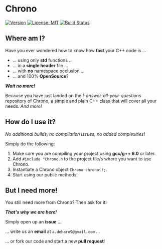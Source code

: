 # Chrono
[![Version](https://img.shields.io/badge/version-v0.1.0-blue.svg)](https://semver.org/)
[![License: MIT](https://img.shields.io/badge/license-MIT-blue.svg)](https://opensource.org/licenses/MIT)
[![Build Status](https://travis-ci.org/adeharo9/Chrono.svg?branch=master)](https://travis-ci.org/adeharo9/Chrono)

## Where am I?

Have you ever wondered how to know how **fast** your C++ code is ...

- ... using only **std** functions ...
- ... in a **single header** file ...
- ... with **no** namespace occlusion ...
- ... and 100% **OpenSource**?

**_Wait no more!_**

Because you have just landed on the _I-answer-all-your-questions_ repository of Chrono,
 a simple and plain C++ class that will cover all your needs. _And more!_
 
## How do I use it?

_No additional builds, no compilation issues, no added complexities!_

Simply do the following:

1. Make sure you are compiling your project using **gcc/g++ 6.0** or later.
1. Add `#include "Chrono.h` to the project file/s where you want to use Chrono.
1. Instantiate a Chrono object `Chrono chrono();`.
1. Start using our public methods!

## But I need more!

You still need more from Chrono? Then ask for it!

**_That's why we are here!_**

Simply open up an **issue** ...

... write us an **email** at `a.deharo9@gmail.com` ...

... or fork our code and start a new **pull request**! 

